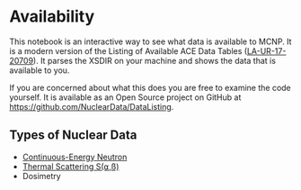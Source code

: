 # Availability
This notebook is an interactive way to see what data is available to MCNP. It is a modern version of the Listing of Available ACE Data Tables ([LA-UR-17-20709](https://permalink.lanl.gov/object/tr?what=info:lanl-repo/lareport/LA-UR-17-20709)). It parses the XSDIR on your machine and shows the data that is available to you.

If you are concerned about what this does you are free to examine the code yourself. It is available as an Open Source project on GitHub at <https://github.com/NuclearData/DataListing>.

## Types of Nuclear Data 
- [Continuous-Energy Neutron](ContinuousEnergyNeutron.ipynb)
- [Thermal Scattering S(⍺,ß)](ThermalScattering.ipynb)
- Dosimetry
